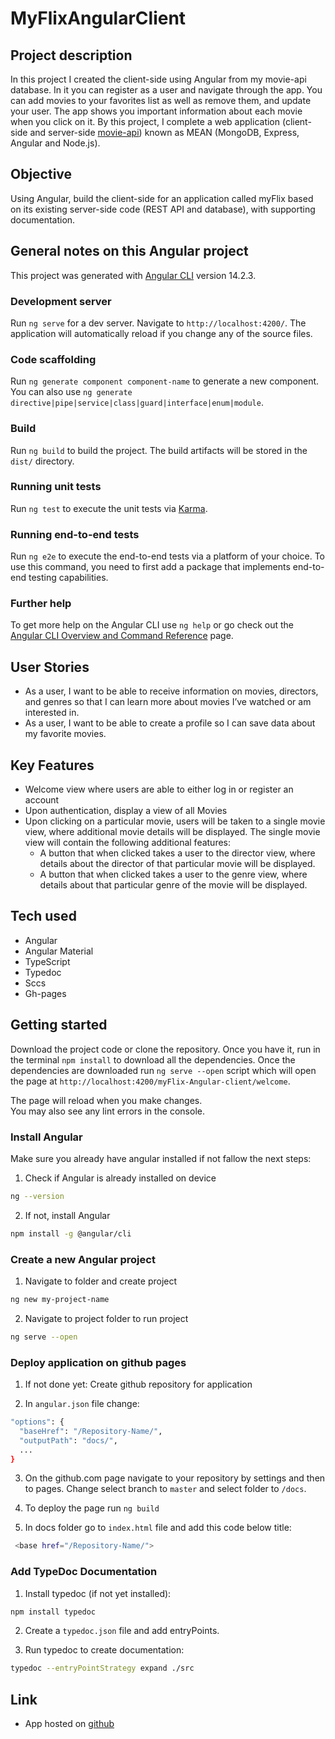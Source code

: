 # MyFlixAngularClient

## Project description

In this project I created the client-side using Angular from my movie-api database. In it you can register as a user and navigate through the app. You can add movies to your favorites list as well as remove them, and update your user. The app shows you important information about each movie when you click on it.
By this project, I complete a web application (client-side and server-side [movie-api](https://github.com/wichofly/movie-api.git)) known as MEAN (MongoDB, Express, Angular and Node.js).

## Objective

Using Angular, build the client-side for an application called myFlix based on its existing server-side code (REST API and database), with supporting documentation.

## General notes on this Angular project

This project was generated with [Angular CLI](https://github.com/angular/angular-cli) version 14.2.3.

### Development server

Run `ng serve` for a dev server. Navigate to `http://localhost:4200/`. The application will automatically reload if you change any of the source files.

### Code scaffolding

Run `ng generate component component-name` to generate a new component. You can also use `ng generate directive|pipe|service|class|guard|interface|enum|module`.

### Build

Run `ng build` to build the project. The build artifacts will be stored in the `dist/` directory.

### Running unit tests

Run `ng test` to execute the unit tests via [Karma](https://karma-runner.github.io).

### Running end-to-end tests

Run `ng e2e` to execute the end-to-end tests via a platform of your choice. To use this command, you need to first add a package that implements end-to-end testing capabilities.

### Further help

To get more help on the Angular CLI use `ng help` or go check out the [Angular CLI Overview and Command Reference](https://angular.io/cli) page.

## User Stories

- As a user, I want to be able to receive information on movies, directors, and genres so that I can learn more about movies I’ve watched or am interested in.
- As a user, I want to be able to create a profile so I can save data about my favorite movies.

## Key Features

- Welcome view where users are able to either log in or register an account
- Upon authentication, display a view of all Movies
- Upon clicking on a particular movie, users will be taken to a single movie view, where
  additional movie details will be displayed. The single movie view will contain the following additional features:
  - A button that when clicked takes a user to the ​director view,​ where details about the director of that particular movie will be displayed.
  - A button that when clicked takes a user to the ​genre view,​ where details about that particular genre of the movie will be displayed.

## Tech used

- Angular
- Angular Material
- TypeScript
- Typedoc
- Sccs
- Gh-pages

## Getting started

Download the project code or clone the repository. Once you have it, run in the terminal `npm install` to download all the dependencies. Once the dependencies are downloaded run `ng serve --open` script which will open the page at `http://localhost:4200/myFlix-Angular-client/welcome`.

The page will reload when you make changes.\
You may also see any lint errors in the console.

### Install Angular

Make sure you already have angular installed if not fallow the next steps:

1. Check if Angular is already installed on device

```bash
ng --version
```

2. If not, install Angular

```bash
npm install -g @angular/cli
```

### Create a new Angular project

1. Navigate to folder and create project

```bash
ng new my-project-name
```

2. Navigate to project folder to run project

```bash
ng serve --open
```

### Deploy application on github pages

1. If not done yet: Create github repository for application

2. In `angular.json` file change:
```bash
"options": {
  "baseHref": "/Repository-Name/",
  "outputPath": "docs/",
  ...
}
```
3. On the github.com page navigate to your repository by settings and then to pages. Change select branch to `master` and select folder to `/docs`.

4. To deploy the page run `ng build`

5. In docs folder go to `index.html` file  and add this code  below title:

``` bash
 <base href="/Repository-Name/"> 
```

### Add TypeDoc Documentation

1. Install typedoc (if not yet installed):

```bash
npm install typedoc
```

2. Create a `typedoc.json` file and add entryPoints.

3. Run typedoc to create documentation:

```bash
typedoc --entryPointStrategy expand ./src 
```

## Link
- App hosted on [github](https://wichofly.github.io/myFlix-Angular-client/)